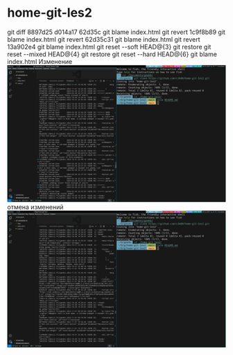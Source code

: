# home-git-les2
git diff 8897d25 d014a17 62d35c
git blame index.html
git revert 1c9f8b89
git blame index.html
git revert 62d35c31
git blame index.html
git revert 13a902e4
git blame index.html
git reset --soft HEAD@\{3\}
git restore
git reset --mixed HEAD@\{4\}
git restore
git reset --hard HEAD@\{6\}
git blame index.html
Изменение
![изменение](1.png)
отмена изменений
![отмена](2.png)
